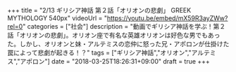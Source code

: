 +++
title =  "2/13 ギリシア神話 第２話「オリオンの悲劇」 GREEK MYTHOLOGY 540px"
videoUrl = "https://youtu.be/embed/mX59R3ayZWw?rel=0"
categories = ["社会"]
description = "動画でギリシア神話を学ぶ！第２話「オリオンの悲劇」。オリオン座で有名な英雄オリオンは好色な男でもあった。しかし、オリオンと妹・アルテミスの恋仲に怒った兄・アポロンが仕掛けた罠によって悲劇が起きる！？"
tags = ["ギリシア神話","オリオン","アルテミス","アポロン"]
date = "2018-03-25T18:26:31+09:00"
draft = true
+++

